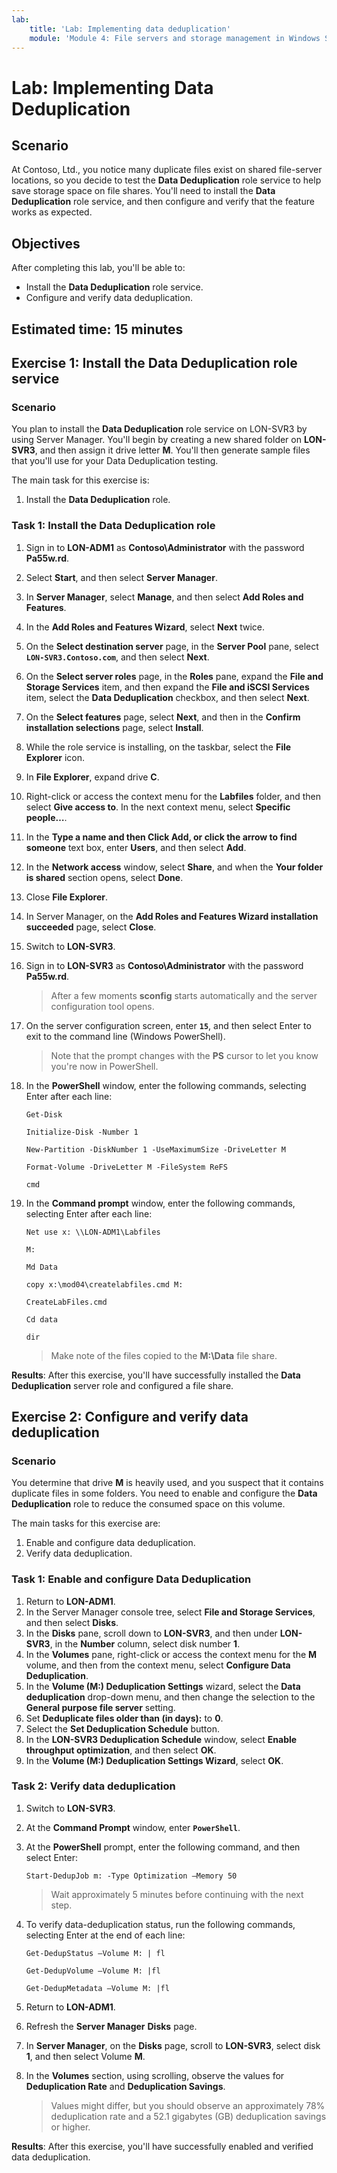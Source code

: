 ```yaml
---
lab:
    title: 'Lab: Implementing data deduplication'
    module: 'Module 4: File servers and storage management in Windows Server'
---
```


# Lab: Implementing Data Deduplication

## Scenario

At Contoso, Ltd., you notice many duplicate files exist on shared file-server locations, so you decide to test the **Data Deduplication** role service to help save storage space on file shares. You'll need to install the **Data Deduplication** role service, and then configure and verify that the feature works as expected.

## Objectives

After completing this lab, you'll be able to:

- Install the **Data Deduplication** role service.
- Configure and verify data deduplication.

## Estimated time: 15 minutes

## Exercise 1: Install the Data Deduplication role service

### Scenario

You plan to install the **Data Deduplication** role service on LON-SVR3 by using Server Manager. You'll begin by creating a new shared folder on **LON-SVR3**, and then assign it drive letter **M**. You'll then generate sample files that you'll use for your Data Deduplication testing.

The main task for this exercise is:

1. Install the **Data Deduplication** role.

### Task 1: Install the Data Deduplication role

1. Sign in to **LON-ADM1** as **Contoso\\Administrator** with the password **Pa55w.rd**.

2. Select **Start**, and then select **Server Manager**.

3. In **Server Manager**, select **Manage**, and then select **Add Roles and Features**.

4. In the **Add Roles and Features Wizard**, select **Next** twice.

5. On the **Select destination server** page, in the **Server Pool** pane, select **```LON-SVR3.Contoso.com```**, and then select **Next**.

6. On the **Select server roles** page, in the **Roles** pane, expand the **File and Storage Services** item, and then expand the **File and iSCSI Services** item, select the **Data Deduplication** checkbox, and then select **Next**.

7. On the **Select features** page, select **Next**, and then in the **Confirm installation selections** page, select **Install**.

8. While the role service is installing, on the taskbar, select the **File Explorer** icon.

9. In **File Explorer**, expand drive **C**.

10. Right-click or access the context menu for the **Labfiles** folder, and then select **Give access to**. In the next context menu, select **Specific people…**.

11. In the **Type a name and then Click Add, or click the arrow to find someone** text box, enter **Users**, and then select **Add**.

12. In the **Network access** window, select **Share**, and when the **Your folder is shared** section opens, select **Done**.

13. Close **File Explorer**.

14. In Server Manager, on the **Add Roles and Features Wizard installation succeeded** page, select **Close**.

15. Switch to **LON-SVR3**.

16. Sign in to **LON-SVR3** as **Contoso\\Administrator** with the password **Pa55w.rd**.

      > After a few moments **sconfig** starts automatically and the server configuration tool opens.

17. On the server configuration screen, enter **`15`**, and then select Enter to exit to the command line (Windows PowerShell).

      > Note that the prompt changes with the **PS** cursor to let you know you're now in PowerShell.

18. In the **PowerShell** window, enter the following commands, selecting Enter after each line:

      ```
      Get-Disk
      ```

      ```
      Initialize-Disk -Number 1
      ```

      ```
      New-Partition -DiskNumber 1 -UseMaximumSize -DriveLetter M
      ```

      ```
      Format-Volume -DriveLetter M -FileSystem ReFS
      ```

      ```
      cmd
      ```

19. In the **Command prompt** window, enter the following commands, selecting Enter after each line:

       ```
       Net use x: \\LON-ADM1\Labfiles
       ```

       ```
       M:
       ```

       ```
       Md Data
       ```

       ```
       copy x:\mod04\createlabfiles.cmd M:
       ```

       ```
       CreateLabFiles.cmd
       ```

       ```
       Cd data
       ```

      ```
      dir
      ```

      > Make note of the files copied to the **M:\Data** file share.

**Results**: After this exercise, you'll have successfully installed the **Data Deduplication** server role and configured a file share.

## Exercise 2: Configure and verify data deduplication

### Scenario

You determine that drive **M** is heavily used, and you suspect that it contains duplicate files in some folders. You need to enable and configure the **Data Deduplication** role to reduce the consumed space on this volume.

The main tasks for this exercise are:

1. Enable and configure data deduplication.
2. Verify data deduplication.

### Task 1: Enable and configure Data Deduplication

1. Return to **LON-ADM1**.
2. In the Server Manager console tree, select **File and Storage Services**, and then select **Disks**.
3. In the **Disks** pane, scroll down to **LON-SVR3**, and then under **LON-SVR3**, in the **Number** column, select disk number **1**.
3. In the **Volumes** pane, right-click or access the context menu for the **M** volume, and then from the context menu, select **Configure Data Deduplication**.
4. In the **Volume (M:\) Deduplication Settings** wizard, select the **Data deduplication** drop-down menu, and then change the selection to the **General purpose file server** setting.
5. Set **Deduplicate files older than (in days):** to **0**.
6. Select the **Set Deduplication Schedule** button.
7. In the **LON-SVR3 Deduplication Schedule** window, select **Enable throughput optimization**, and then select **OK**.
8. In the **Volume (M:\) Deduplication Settings Wizard**, select **OK**.

### Task 2: Verify data deduplication

1. Switch to **LON-SVR3**.

2. At the **Command Prompt** window, enter **`PowerShell`**.

3. At the **PowerShell** prompt, enter the following command, and then select Enter:

     ```
     Start-DedupJob m: -Type Optimization –Memory 50
     ```

     > Wait approximately 5 minutes before continuing with the next step.

4. To verify data-deduplication status, run the following commands, selecting Enter at the end of each line:

     ```
     Get-DedupStatus –Volume M: | fl
     ```

     ```
     Get-DedupVolume –Volume M: |fl
     ```

     ```
     Get-DedupMetadata –Volume M: |fl
     ```

5. Return to **LON-ADM1**.

6. Refresh the **Server Manager** **Disks** page.

7. In **Server Manager**, on the **Disks** page, scroll to **LON-SVR3**, select disk **1**, and then select Volume **M**.

8. In the **Volumes** section, using scrolling, observe the values for **Deduplication Rate** and **Deduplication Savings**. 

     > Values might differ, but you should observe an approximately 78% deduplication rate and a 52.1 gigabytes (GB) deduplication savings or higher.

**Results**: After this exercise, you'll have successfully enabled and verified data deduplication.
